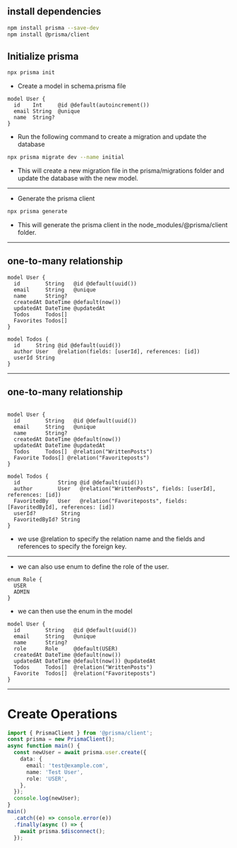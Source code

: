 ## install dependencies

```bash
npm install prisma --save-dev
npm install @prisma/client
```

## Initialize prisma 

```bash
npx prisma init
```
- Create a model in schema.prisma file
```prisma
model User {
  id    Int     @id @default(autoincrement())
  email String  @unique
  name  String?
}
```
- Run the following command to create a migration and update the database
```bash
npx prisma migrate dev --name initial
```
- This will create a new migration file in the prisma/migrations folder and update the database with the new model.
---
- Generate the prisma client
```bash
npx prisma generate
```
- This will generate the prisma client in the node_modules/@prisma/client folder.

---
## one-to-many relationship

```prisma
model User {
  id        String   @id @default(uuid())
  email     String   @unique
  name      String?
  createdAt DateTime @default(now())
  updatedAt DateTime @updatedAt
  Todos     Todos[]
  Favorites Todos[]
}

model Todos {
  id     String @id @default(uuid())
  author User   @relation(fields: [userId], references: [id])
  userId String
}
```
---
## one-to-many relationship

```prisma

model User {
  id        String   @id @default(uuid())
  email     String   @unique
  name      String?
  createdAt DateTime @default(now())
  updatedAt DateTime @updatedAt
  Todos     Todos[]  @relation("WrittenPosts")
  Favorite Todos[] @relation("Favoriteposts")
}

model Todos {
  id            String @id @default(uuid())
  author        User   @relation("WrittenPosts", fields: [userId], references: [id])
  FavoritedBy   User   @relation("Favoriteposts", fields: [FavoritedById], references: [id])
  userId?        String
  FavoritedById? String
}
```
- we use @relation to specify the relation name and the fields and references to specify the foreign key.
---
- we can also use enum to define the role of the user.
```prisma
enum Role {
  USER
  ADMIN
}
```
- we can then use the enum in the model
```prisma
model User {
  id        String   @id @default(uuid())
  email     String   @unique
  name      String?
  role      Role     @default(USER)
  createdAt DateTime @default(now())
  updatedAt DateTime @default(now()) @updatedAt
  Todos     Todos[]  @relation("WrittenPosts")
  Favorite  Todos[]  @relation("Favoriteposts")
}
```
---
# Create Operations

```typescript
import { PrismaClient } from '@prisma/client';
const prisma = new PrismaClient();
async function main() {
  const newUser = await prisma.user.create({
    data: {
      email: 'test@example.com',
      name: 'Test User',
      role: 'USER',
    },
  });
  console.log(newUser);
}
main()
  .catch((e) => console.error(e))
  .finally(async () => {
    await prisma.$disconnect();
  });
```
